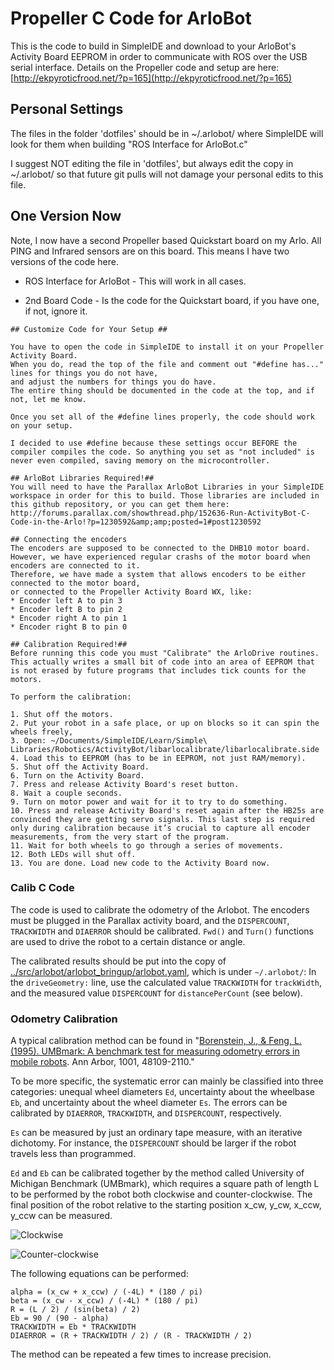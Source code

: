 Propeller C Code for ArloBot
============================

This is the code to build in SimpleIDE and download to your ArloBot's Activity Board EEPROM in order to communicate with ROS over the USB serial interface.
Details on the Propeller code and setup are here: [http://ekpyroticfrood.net/?p=165](http://ekpyroticfrood.net/?p=165)

## Personal Settings ##
The files in the folder 'dotfiles' should be in
~/.arlobot/
where SimpleIDE will look for them when building "ROS Interface for ArloBot.c"

I suggest NOT editing the file in 'dotfiles', but always edit the copy in
~/.arlobot/ so that future git pulls will not damage your
personal edits to this file.

## One Version Now ##
Note, I now have a second Propeller based Quickstart board on my Arlo. All PING and Infrared sensors are on this board. This means I have two versions of the code here.
* ROS Interface for ArloBot - This will work in all cases.

* 2nd Board Code - Is the code for the Quickstart board, if you have one, if not, ignore it.

```
## Customize Code for Your Setup ##

You have to open the code in SimpleIDE to install it on your Propeller Activity Board.
When you do, read the top of the file and comment out "#define has..." lines for things you do not have,
and adjust the numbers for things you do have.
The entire thing should be documented in the code at the top, and if not, let me know.

Once you set all of the #define lines properly, the code should work on your setup.

I decided to use #define because these settings occur BEFORE the compiler compiles the code. So anything you set as "not included" is never even compiled, saving memory on the microcontroller.

## ArloBot Libraries Required!##
You will need to have the Parallax ArloBot Libraries in your SimpleIDE workspace in order for this to build. Those libraries are included in this github repository, or you can get them here:
http://forums.parallax.com/showthread.php/152636-Run-ActivityBot-C-Code-in-the-Arlo!?p=1230592&amp;amp;posted=1#post1230592

## Connecting the encoders
The encoders are supposed to be connected to the DHB10 motor board.
However, we have experienced regular crashs of the motor board when encoders are connected to it.
Therefore, we have made a system that allows encoders to be either connected to the motor board,
or connected to the Propeller Activity Board WX, like:
* Encoder left A to pin 3
* Encoder left B to pin 2
* Encoder right A to pin 1
* Encoder right B to pin 0

## Calibration Required!##
Before running this code you must "Calibrate" the ArloDrive routines.
This actually writes a small bit of code into an area of EEPROM that is not erased by future programs that includes tick counts for the motors.

To perform the calibration:

1. Shut off the motors.
2. Put your robot in a safe place, or up on blocks so it can spin the wheels freely,
3. Open: ~/Documents/SimpleIDE/Learn/Simple\ Libraries/Robotics/ActivityBot/libarlocalibrate/libarlocalibrate.side
4. Load this to EEPROM (has to be in EEPROM, not just RAM/memory).
5. Shut off the Activity Board.
6. Turn on the Activity Board.
7. Press and release Activity Board's reset button.
8. Wait a couple seconds.
9. Turn on motor power and wait for it to try to do something.
10. Press and release Activity Board's reset again after the HB25s are convinced they are getting servo signals. This last step is required only during calibration because it’s crucial to capture all encoder measurements, from the very start of the program.
11. Wait for both wheels to go through a series of movements.
12. Both LEDs will shut off.
13. You are done. Load new code to the Activity Board now.
```

### Calib C Code
The code is used to calibrate the odometry of the Arlobot.
The encoders must be plugged in the Parallax activity board, and the `DISPERCOUNT`, `TRACKWIDTH` and `DIAERROR` should be calibrated.
`Fwd()` and `Turn()` functions are used to drive the robot to a certain distance or angle.

The calibrated results should be put into the copy of [../src/arlobot/arlobot_bringup/arlobot.yaml](../src/arlobot/arlobot_bringup/arlobot.yaml), which is under `~/.arlobot/`:
In the `driveGeometry:` line, use the calculated value `TRACKWIDTH` for `trackWidth`,
and the measured value `DISPERCOUNT` for `distancePerCount` (see below).

### Odometry Calibration
A typical calibration method can be found in
"[Borenstein, J., & Feng, L. (1995). UMBmark: A benchmark test for measuring odometry errors in mobile robots](http://dx.doi.org/10.1117/12.228968). Ann Arbor, 1001, 48109-2110."

To be more specific, the systematic error can mainly be classified into three categories: unequal wheel diameters `Ed`,
uncertainty about the wheelbase `Eb`, and uncertainty about the wheel diameter `Es`.
The errors can be calibrated by `DIAERROR`, `TRACKWIDTH`, and `DISPERCOUNT`, respectively.

`Es` can be measured by just an ordinary tape measure, with an iterative dichotomy. For instance, the `DISPERCOUNT` should be larger if the robot travels less than programmed.

`Ed` and `Eb` can be calibrated together by the method called University of Michigan Benchmark (UMBmark),
 which requires a square path of length L to be performed by the robot both clockwise and counter-clockwise.
 The final position of the robot relative to the starting position x_cw, y_cw, x_ccw, y_ccw can be measured.

![Clockwise](https://github.com/DTU-R3/ArloBot/blob/feature/calib/PropellerCodeForArloBot/images/clockwise.png)

![Counter-clockwise](https://github.com/DTU-R3/ArloBot/blob/feature/calib/PropellerCodeForArloBot/images/counter-clockwise.png)

The following equations can be performed:

```
alpha = (x_cw + x_ccw) / (-4L) * (180 / pi)
beta = (x_cw - x_ccw) / (-4L) * (180 / pi)
R = (L / 2) / (sin(beta) / 2)
Eb = 90 / (90 - alpha)
TRACKWIDTH = Eb * TRACKWIDTH
DIAERROR = (R + TRACKWIDTH / 2) / (R - TRACKWIDTH / 2)
```

The method can be repeated a few times to increase precision.
